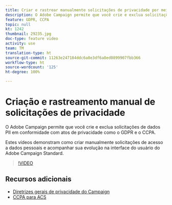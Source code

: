 ```yaml
---
title: Criar e rastrear manualmente solicitações de privacidade por meio da interface do usuário do Adobe Campaign
description: O Adobe Campaign permite que você crie e exclua solicitações de dados PII em conformidade com atos de privacidade como o GDPR e o CCPA. Estes vídeos demonstram como criar manualmente solicitações de acesso a dados pessoais e acompanhar sua evolução na interface do usuário do Adobe Campaign Standard.
feature: GDPR, CCPA
topic: null
kt: 1242
thumbnail: 29235.jpg
doc-type: feature video
activity: use
team: TM
translation-type: ht
source-git-commit: 11263e247184ddc6a8e3df6a8ed0899907fbb366
workflow-type: ht
source-wordcount: '125'
ht-degree: 100%

---
```



# Criação e rastreamento manual de solicitações de privacidade

O Adobe Campaign permite que você crie e exclua solicitações de dados PII em conformidade com atos de privacidade como o GDPR e o CCPA.

Estes vídeos demonstram como criar manualmente solicitações de acesso a dados pessoais e acompanhar sua evolução na interface do usuário do Adobe Campaign Standard.

>[!VIDEO](https://video.tv.adobe.com/v/29235?quality=12&captions=por_br)

## Recursos adicionais

* [Diretrizes gerais de privacidade do Campaign](https://helpx.adobe.com/campaign/kb/campaign-privacy-overview.html)
* [CCPA para ACS](https://helpx.adobe.com/campaign/kb/acs-privacy.html#ccpa)
